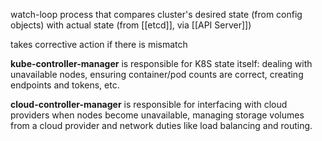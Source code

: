 
watch-loop process that compares cluster's desired state (from config objects) with actual state (from [[etcd]], via [[API Server]]) 

takes corrective action if there is mismatch

**kube-controller-manager** is responsible for K8S state itself: dealing with unavailable nodes, ensuring container/pod counts are correct, creating endpoints and tokens, etc.

**cloud-controller-manager** is responsible for interfacing with cloud providers when nodes become unavailable, managing storage volumes from a cloud provider and network duties like load balancing and routing.